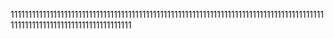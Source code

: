 11111111111111111111111111111111111111111111111111111111111111111111111111111111111111111111111111111111111111111111111111
